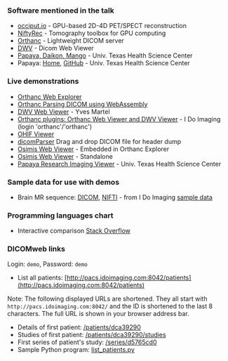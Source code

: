 ### Software mentioned in the talk

* [occiput.io](http://occiput.mgh.harvard.edu) - GPU-based 2D-4D PET/SPECT reconstruction
* [NiftyRec](http://niftyrec.scienceontheweb.net/wordpress/) - Tomography toolbox for GPU computing
* [Orthanc](http://www.orthanc-server.com/static.php?page=about) - Lightweight DICOM server
* [DWV](https://github.com/ivmartel/dwv/wiki) - Dicom Web Viewer
* [Papaya, Daikon, Mango](http://rii.uthscsa.edu/mango/index.html) - Univ. Texas Health Science Center
* Papaya: [Home](http://rii.uthscsa.edu/mango/papaya.html), [GitHub](http://rii-mango.github.io/Papaya/) - Univ. Texas Health Science Center

### Live demonstrations

* [Orthanc Web Explorer](http://demo.orthanc-server.com/app/explorer.html)
* [Orthanc Parsing DICOM using WebAssembly](http://www.orthanc-server.com/external/wasm-dicom-parser/)
* [DWV Web Viewer](https://ivmartel.github.io/dwv/) - Yves Martel
* [Orthanc plugins: Orthanc Web Viewer and DWV Viewer](http://pacs.idoimaging.com:8042/app/explorer.html#series?uuid=871837ba-121a572b-a87110a3-b2910bd9-d5765cd0) - I Do Imaging (login 'orthanc'/'orthanc')
* [OHIF Viewer](http://viewer.ohif.org)
* [dicomParser](https://rawgit.com/chafey/dicomParser/master/examples/index.html) Drag and drop DICOM file for header dump
* [Osimis Web Viewer](http://osimisviewer.osimis.io/) - Embedded in Orthanc Explorer
* [Osimis Web Viewer](http://osimisviewer.osimis.io/osimis-viewer/app/index.html?study=1b4c72ad-5aba2557-9fc396b3-323e190c-07d36585) - Standalone
* [Papaya Research Imaging Viewer](http://rii.uthscsa.edu/mango/papaya/) - Univ. Texas Health Science Center

### Sample data for use with demos

* Brain MR sequence: [DICOM](https://data.idoimaging.com/dicom/1060_head_brain/1060_head_brain_lee.zip), [NIFTI](https://data.idoimaging.com/nifti/1010_brain_mr_04.nii.gz) - from I Do Imaging [sample data](https://wiki.idoimaging.com/index.php?title=Sample_Data)

### Programming languages chart

* Interactive comparison [Stack Overflow](https://insights.stackoverflow.com/trends?utm_source=so-owned&utm_medium=blog&utm_campaign=trends&utm_content=blog-link&tags=java%2Cjavascript%2Cc%2Cc%2B%2B%2Cpython%2Cc%23)

### DICOMweb links

Login: `demo`, Password: `demo`

* List all patients: [http://pacs.idoimaging.com:8042/patients](http://pacs.idoimaging.com:8042/patients)

Note: The following displayed URLs are shortened.  They all start with `http://pacs.idoimaging.com:8042/` and the ID is shortened to the last 8 characters.  The full URL is shown in your browser address bar.

* Details of first patient: [/patients/dca39290](http://pacs.idoimaging.com:8042/patients/1966e694-bad90686-516f99cd-f432800f-dca39290)
* Studies of first patient: [/patients/dca39290/studies](http://pacs.idoimaging.com:8042/patients/1966e694-bad90686-516f99cd-f432800f-dca39290/studies)
* First series of patient's study: [/series/d5765cd0](http://pacs.idoimaging.com:8042/series/871837ba-121a572b-a87110a3-b2910bd9-d5765cd0)
* Sample Python program: [list_patients.py](https://data.idoimaging.com/bin/list_patients.py)


